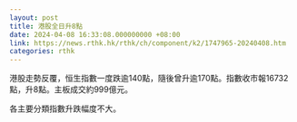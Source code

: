 ```yaml
---
layout: post
title: 港股全日升8點
date: 2024-04-08 16:33:08.000000000 +08:00
link: https://news.rthk.hk/rthk/ch/component/k2/1747965-20240408.htm
categories: rthk
---
```


港股走勢反覆，恒生指數一度跌逾140點，隨後曾升逾170點。指數收市報16732點，升8點。主板成交約999億元。

各主要分類指數升跌幅度不大。
